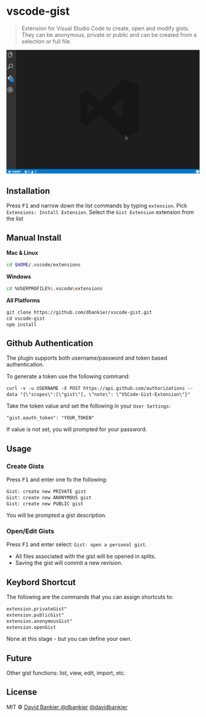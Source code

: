 # vscode-gist

> Extension for Visual Studio Code to create, open and modify gists.
They can be anonymous, private or public and can be created from a selection or full file.

![screencast](./vscode-gist-open-and-save.gif)

## Installation

Press <kbd>F1</kbd> and narrow down the list commands by typing `extension`. Pick `Extensions: Install Extension`.
Select the `Gist Extension` extension from the list

## Manual Install

**Mac & Linux**
```sh
cd $HOME/.vscode/extensions
```
**Windows**
```sh
cd %USERPROFILE%\.vscode\extensions
```

**All Platforms**
```
git clone https://github.com/dbankier/vscode-gist.git
cd vscode-gist
npm install
```


## Github Authentication

The plugin supports both username/password and token based authentication.

To generate a token use the following command:

~~~
curl -v -u USERNAME -X POST https://api.github.com/authorizations --data "{\"scopes\":[\"gist\"], \"note\": \"VSCode-Gist-Extension\"}"
~~~

Take the token value and set the following in your `User Settings`:

~~~
"gist.oauth_token": "YOUR_TOKEN"
~~~

If value is not set, you will prompted for your password.


## Usage

### Create Gists

Press <kbd>F1</kbd> and enter one fo the following:

~~~
Gist: create new PRIVATE gist
Gist: create new ANONYMOUS gist
Gist: create new PUBLIC gist
~~~

You will be prompted a gist description.

### Open/Edit Gists

Press <kbd>F1</kbd> and enter select: `Gist: open a personal gist`.

* All files associated with the gist will be opened in splits.
* Saving the gist will commit a new revision.

## Keybord Shortcut

The following are the commands that you can assign shortcuts to:

~~~
extension.privateGist"
extension.publicGist"
extension.anonymousGist"
extension.openGist
~~~

None at this stage - but you can define your own.

## Future
Other gist functions: list, view, edit, import, etc.

## License

MIT © [David Bankier @dbankier](https://github.com/dbankier)
[@davidbankier](https://twitter.com/davidbankier)